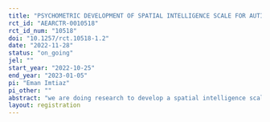 ```yaml
---
title: "PSYCHOMETRIC DEVELOPMENT OF SPATIAL INTELLIGENCE SCALE FOR AUTISTIC CHILD"
rct_id: "AEARCTR-0010518"
rct_id_num: "10518"
doi: "10.1257/rct.10518-1.2"
date: "2022-11-28"
status: "on_going"
jel: ""
start_year: "2022-10-25"
end_year: "2023-01-05"
pi: "Eman Imtiaz"
pi_other: ""
abstract: "we are doing research to develop a spatial intelligence scale for autistic children. our scale is nonverbal having a total of 9 tasks. Autistic children typically excel on the spatial test that measures abstract reasoning such as block design tasks and other tasks. Spatial intelligence is the concept of being able to perceive and derive insight from visual data successfully. This cognitive process is known as an aptitude for understanding visual information in the real and abstract world as well as an innate ability to envision information. People with this spatial ability can usually create effective images that explain concepts and design prototypes that incorporate spatial reasoning. this article includes an introduction to spatial intelligence with its theoretical background and methodology."
layout: registration
---
```


